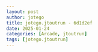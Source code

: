 ```yaml
---
layout: post
author: jotego
title: jotego.jtoutrun - 6d1d2ef
date: 2025-01-24
categories: [Arcade, jtoutrun]
tags: [jotego.jtoutrun]
---
```


